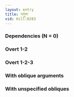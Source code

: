 ```yaml
---
layout: entry
title: འགུམ་
vid: Hill:0283
---
```

### Dependencies (N = 0)


### Overt 1-2


### Overt 1-2-3


### With oblique arguments


### With unspecified obliques
